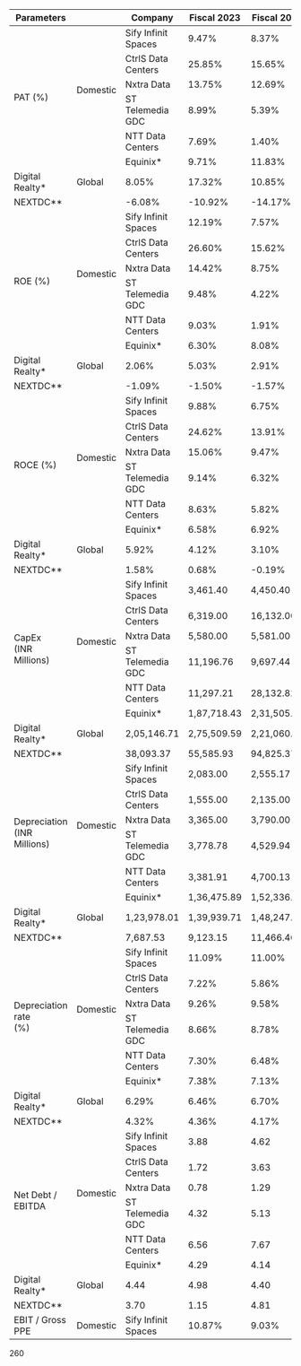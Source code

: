 <table><thead><tr><th>Parameters</th><th></th><th>Company</th><th>Fiscal 2023</th><th>Fiscal 2024</th><th>Fiscal 2025</th></tr></thead><tbody><tr><td rowspan="6">PAT (%)</td><td rowspan="5">Domestic</td><td>Sify Infinit Spaces</td><td>9.47%</td><td>8.37%</td><td>8.85%</td></tr><tr><td>CtrlS Data Centers</td><td>25.85%</td><td>15.65%</td><td>NA</td></tr><tr><td>Nxtra Data</td><td>13.75%</td><td>12.69%</td><td>10.79%</td></tr><tr><td>ST Telemedia GDC</td><td>8.99%</td><td>5.39%</td><td>7.01%</td></tr><tr><td>NTT Data Centers</td><td>7.69%</td><td>1.40%</td><td>NA</td></tr><tr><td rowspan="3">Global</td><td>Equinix*</td><td>9.71%</td><td>11.83%</td><td>9.30%</td></tr><tr><td>Digital Realty*</td><td>8.05%</td><td>17.32%</td><td>10.85%</td></tr><tr><td>NEXTDC**</td><td>-6.08%</td><td>-10.92%</td><td>-14.17%</td></tr><tr><td rowspan="6">ROE (%)</td><td rowspan="5">Domestic</td><td>Sify Infinit Spaces</td><td>12.19%</td><td>7.57%</td><td>7.68%</td></tr><tr><td>CtrlS Data Centers</td><td>26.60%</td><td>15.62%</td><td>NA</td></tr><tr><td>Nxtra Data</td><td>14.42%</td><td>8.75%</td><td>7.78%</td></tr><tr><td>ST Telemedia GDC</td><td>9.48%</td><td>4.22%</td><td>NA</td></tr><tr><td>NTT Data Centers</td><td>9.03%</td><td>1.91%</td><td>NA</td></tr><tr><td rowspan="3">Global</td><td>Equinix*</td><td>6.30%</td><td>8.08%</td><td>6.26%</td></tr><tr><td>Digital Realty*</td><td>2.06%</td><td>5.03%</td><td>2.91%</td></tr><tr><td>NEXTDC**</td><td>-1.09%</td><td>-1.50%</td><td>-1.57%</td></tr><tr><td rowspan="6">ROCE (%)</td><td rowspan="5">Domestic</td><td>Sify Infinit Spaces</td><td>9.88%</td><td>6.75%</td><td>7.92%</td></tr><tr><td>CtrlS Data Centers</td><td>24.62%</td><td>13.91%</td><td>NA</td></tr><tr><td>Nxtra Data</td><td>15.06%</td><td>9.47%</td><td>8.07%</td></tr><tr><td>ST Telemedia GDC</td><td>9.14%</td><td>6.32%</td><td>NA</td></tr><tr><td>NTT Data Centers</td><td>8.63%</td><td>5.82%</td><td>NA</td></tr><tr><td rowspan="3">Global</td><td>Equinix*</td><td>6.58%</td><td>6.92%</td><td>7.59%</td></tr><tr><td>Digital Realty*</td><td>5.92%</td><td>4.12%</td><td>3.10%</td></tr><tr><td>NEXTDC**</td><td>1.58%</td><td>0.68%</td><td>-0.19%</td></tr><tr><td rowspan="6">CapEx<br>(INR Millions)</td><td rowspan="5">Domestic</td><td>Sify Infinit Spaces</td><td>3,461.40</td><td>4,450.40</td><td>8,442.12</td></tr><tr><td>CtrlS Data Centers</td><td>6,319.00</td><td>16,132.00</td><td>NA</td></tr><tr><td>Nxtra Data</td><td>5,580.00</td><td>5,581.00</td><td>16,645.00</td></tr><tr><td>ST Telemedia GDC</td><td>11,196.76</td><td>9,697.44</td><td>NA</td></tr><tr><td>NTT Data Centers</td><td>11,297.21</td><td>28,132.82</td><td>NA</td></tr><tr><td rowspan="3">Global</td><td>Equinix*</td><td>1,87,718.43</td><td>2,31,505.97</td><td>2,60,521.14</td></tr><tr><td>Digital Realty*</td><td>2,05,146.71</td><td>2,75,509.59</td><td>2,21,060.60</td></tr><tr><td>NEXTDC**</td><td>38,093.37</td><td>55,585.93</td><td>94,825.37</td></tr><tr><td rowspan="6">Depreciation<br>(INR Millions)</td><td rowspan="5">Domestic</td><td>Sify Infinit Spaces</td><td>2,083.00</td><td>2,555.17</td><td>3,268.16</td></tr><tr><td>CtrlS Data Centers</td><td>1,555.00</td><td>2,135.00</td><td>NA</td></tr><tr><td>Nxtra Data</td><td>3,365.00</td><td>3,790.00</td><td>4,592.00</td></tr><tr><td>ST Telemedia GDC</td><td>3,778.78</td><td>4,529.94</td><td>NA</td></tr><tr><td>NTT Data Centers</td><td>3,381.91</td><td>4,700.13</td><td>NA</td></tr><tr><td rowspan="3">Global</td><td>Equinix*</td><td>1,36,475.89</td><td>1,52,336.42</td><td>1,68,094.98</td></tr><tr><td>Digital Realty*</td><td>1,23,978.01</td><td>1,39,939.71</td><td>1,48,247.98</td></tr><tr><td>NEXTDC**</td><td>7,687.53</td><td>9,123.15</td><td>11,466.46</td></tr><tr><td rowspan="6">Depreciation rate<br>(%)</td><td rowspan="5">Domestic</td><td>Sify Infinit Spaces</td><td>11.09%</td><td>11.00%</td><td>10.33%</td></tr><tr><td>CtrlS Data Centers</td><td>7.22%</td><td>5.86%</td><td>NA</td></tr><tr><td>Nxtra Data</td><td>9.26%</td><td>9.58%</td><td>8.30%</td></tr><tr><td>ST Telemedia GDC</td><td>8.66%</td><td>8.78%</td><td>NA</td></tr><tr><td>NTT Data Centers</td><td>7.30%</td><td>6.48%</td><td>NA</td></tr><tr><td rowspan="3">Global</td><td>Equinix*</td><td>7.38%</td><td>7.13%</td><td>7.48%</td></tr><tr><td>Digital Realty*</td><td>6.29%</td><td>6.46%</td><td>6.70%</td></tr><tr><td>NEXTDC**</td><td>4.32%</td><td>4.36%</td><td>4.17%</td></tr><tr><td rowspan="6">Net Debt / EBITDA</td><td rowspan="5">Domestic</td><td>Sify Infinit Spaces</td><td>3.88</td><td>4.62</td><td>3.66</td></tr><tr><td>CtrlS Data Centers</td><td>1.72</td><td>3.63</td><td>NA</td></tr><tr><td>Nxtra Data</td><td>0.78</td><td>1.29</td><td>1.84</td></tr><tr><td>ST Telemedia GDC</td><td>4.32</td><td>5.13</td><td>NA</td></tr><tr><td>NTT Data Centers</td><td>6.56</td><td>7.67</td><td>NA</td></tr><tr><td rowspan="3">Global</td><td>Equinix*</td><td>4.29</td><td>4.14</td><td>3.80</td></tr><tr><td>Digital Realty*</td><td>4.44</td><td>4.98</td><td>4.40</td></tr><tr><td>NEXTDC**</td><td>3.70</td><td>1.15</td><td>4.81</td></tr><tr><td>EBIT / Gross PPE</td><td>Domestic</td><td>Sify Infinit Spaces</td><td>10.87%</td><td>9.03%</td><td>9.72%</td></tr></tbody></table>

260
